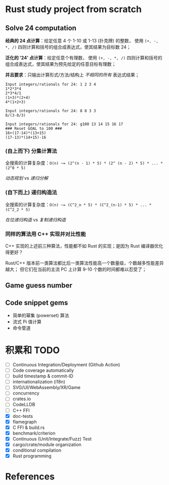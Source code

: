 
# Rust study project from scratch

## Solve 24 computation

**经典的 24 点计算**：给定任意 4 个 1-10 或 1-13 (扑克牌) 的整数，
使用 `(+, -, *, /)` 四则计算和括号的组合成表达式，使其结果为目标数 24；

**泛化的 '24' 点计算**：给定任意个有理数， 使用 `(+, -, *, /)`
四则计算和括号的组合成表达式，使其结果为预先给定的任意目标有理数；

**并且要求**：只输出计算形式/方法/结构上 _不相同的所有_ 表达式结果；

    Input integers/rationals for 24: 1 2 3 4
    1*2*3*4
    2*3*4/1
    (1+3)*(2+4)
    4*(1+2+3)

    Input integers/rationals for 24: 8 8 3 3
    8/(3-8/3)

    Input integers/rationals for 24: g100 13 14 15 16 17
    ### Reset GOAL to 100 ###
    16+(17-14)*(13+15)
    (17-13)*(14+15)-16

### (自上而下) 分集计算法

全搜索的计算复杂度：`O(n) ~= (2^(n - 1) * 5) * (2^ (n - 2) * 5) * ... * (2^0 * 5)`

_动态规划_ vs _递归分解_

### (自下而上) 递归构造法

全搜索的计算复杂度：`O(n) ~= (C^2_n * 5) * (C^2_(n-1) * 5) * ... * (C^2_2 * 5)`

_在位递归构造_ vs _复制递归构造_

### 同样的算法用 C++ 实现并对比性能

C++ 实现的上述前三种算法，性能都不如 Rust 的实现；是因为 Rust 编译器优化得更好？

Rust/C++ 版本前一类算法都比后一类算法性能高一个数量级，个数越多性能差异越大；
但它们在当前的主流 PC 上计算 9-10 个数的时间都难以忍受了；

## Game guess number

## Code snippet gems

+ 简单的幂集 (powerset) 算法
+ 流式 Pi 值计算
+ 命令管道

# 积累和 TODO

+ [ ] Continuous Integration/Deployment (Github Action)
+ [ ] Code coverage automatically
+ [ ] build timestamp & commit-ID
+ [ ] internationalization (i18n)
+ [ ] SVG/UI/WebAssembly/XR/Game
+ [ ] concurrency
+ [ ] crates.io
+ [ ] CodeLLDB
+ [ ] C++ FFI
+ [x] doc-tests
+ [x] flamegraph
+ [x] C FFI & build.rs
+ [x] benchmark/criterion
+ [x] Continuous (Unit/Integrate/Fuzz) Test
+ [x] cargo/crate/module organization
+ [x] conditional compilation
+ [x] Rust programming

# References

